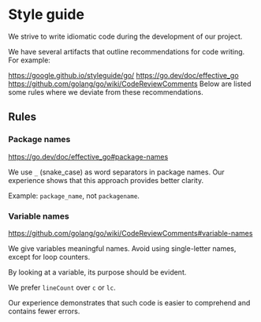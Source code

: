 # Style guide
We strive to write idiomatic code during the development of our project.

We have several artifacts that outline recommendations for code writing. For example:

https://google.github.io/styleguide/go/
https://go.dev/doc/effective_go
https://github.com/golang/go/wiki/CodeReviewComments
Below are listed some rules where we deviate from these recommendations.

## Rules
### Package names
https://go.dev/doc/effective_go#package-names

We use `_` (snake_case) as word separators in package names.
Our experience shows that this approach provides better clarity.

Example: `package_name`, not `packagename`.

### Variable names
https://github.com/golang/go/wiki/CodeReviewComments#variable-names

We give variables meaningful names. Avoid using single-letter names, except for loop counters.

By looking at a variable, its purpose should be evident.

We prefer `lineCount` over `c` or `lc`.

Our experience demonstrates that such code is easier to comprehend and contains fewer errors.